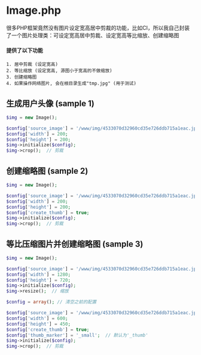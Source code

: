 ﻿# Image.php

很多PHP框架竟然没有图片设定宽高居中剪裁的功能，比如CI，所以我自己封装了一个图片处理类：可设定宽高居中剪裁、设定宽高等比缩放、创建缩略图

#### 提供了以下功能

	1. 居中剪裁 (设定宽高)
	2. 等比缩放 (设定宽高, 源图小于宽高的不做缩放)
	3. 创建缩略图
	4. 如果操作网络图片, 会在根目录生成"tmp.jpg" (用于测试)

## 生成用户头像 (sample 1)

```php
$img = new Image();

$config['source_image'] = '/www/img/4533070d32960cd35e726ddb715a1eac.jpg';
$config['width'] = 200;
$config['height'] = 200;
$img->initialize($config);
$img->crop();  // 剪裁
```

## 创建缩略图 (sample 2)

```php
$img = new Image();

$config['source_image'] = '/www/img/4533070d32960cd35e726ddb715a1eac.jpg';
$config['width'] = 200;
$config['height'] = 200;
$config['create_thumb'] = true;
$img->initialize($config);
$img->crop();  // 剪裁
```

## 等比压缩图片并创建缩略图 (sample 3)

```php
$img = new Image();

$config['source_image'] = '/www/img/4533070d32960cd35e726ddb715a1eac.jpg';
$config['width'] = 1280;
$config['height'] = 720;
$img->initialize($config);
$img->resize();  // 缩放

$config = array(); // 清空之前的配置

$config['source_image'] = '/www/img/4533070d32960cd35e726ddb715a1eac.jpg';
$config['width'] = 600;
$config['height'] = 450;
$config['create_thumb'] = true;
$config['thumb_marker'] = '_small';  // 默认为'_thumb'
$img->initialize($config);
$img->crop();  // 剪裁
```
